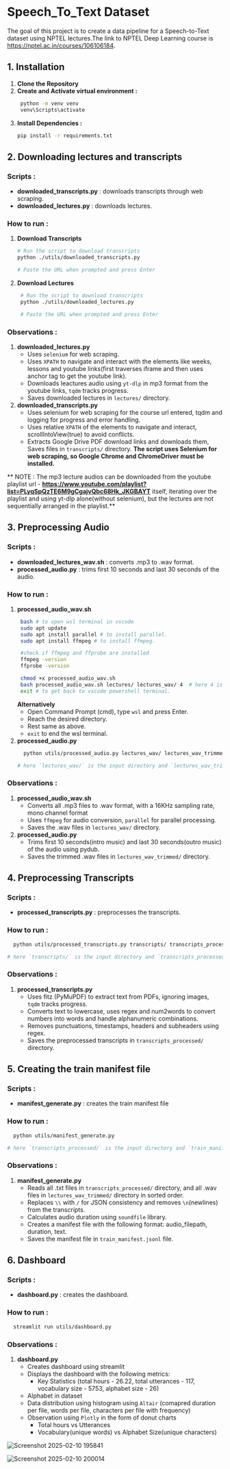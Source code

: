 # Speech_To_Text Dataset
The goal of this project is to create a data pipeline for a Speech-to-Text dataset using NPTEL lectures.The link to NPTEL Deep Learning course is https://nptel.ac.in/courses/106106184.


## 1. Installation
  1. **Clone the Repository**
  2. **Create and Activate virtual environment :** 
     ```sh
      python -m venv venv
      venv\Scripts\activate
  3. **Install Dependencies :**
     ```sh
     pip install -r requirements.txt
     ```

## 2. Downloading lectures and transcripts
### Scripts :
- **downloaded_transcripts.py** : downloads transcripts through web scraping.
- **downloaded_lectures.py** : downloads lectures.
### How to run :
1. **Download Transcripts**  
    ```sh
    # Run the script to download transcripts
    python ./utils/downloaded_transcripts.py

    # Paste the URL when prompted and press Enter
    ```
2. **Download Lectures** 
   ```sh
    # Run the script to download transcripts
    python ./utils/downloaded_lectures.py

    # Paste the URL when prompted and press Enter
    ```
### Observations : 
1. **downloaded_lectures.py**
   - Uses `selenium` for web scraping.
   - Uses `XPATH` to navigate and interact with the elements like weeks, lessons and youtube links(first traverses iframe and then uses anchor tag to get the youtube link).
   - Downloads leactures audio using ` yt-dlp ` in mp3 format from the youtube links, `tqdm` tracks progress.
   - Saves downloaded lectures in ` lectures/ ` directory.
 2. **downloaded_transcripts.py**
    - Uses selenium for web scraping for the course url entered, tqdm and logging for progress and error handling.
    - Uses relative `XPATH` of the elements to navigate and interact, scrollIntoView(true) to avoid conflicts.
    - Extracts Google Drive PDF download links and downloads them, Saves files in ` transcripts/ ` directory.
 **The script uses Selenium for web scraping, so Google Chrome and ChromeDriver must be installed.**

  ** NOTE : The mp3 lecture audios can be downloaded from the youtube playlist url - **https://www.youtube.com/playlist?list=PLyqSpQzTE6M9gCgajvQbc68Hk_JKGBAYT** itself, iterating over the playlist and using yt-dlp alone(without selenium), but the lectures are not sequentially arranged in the playlist.**

 ## 3. Preprocessing Audio
 ### Scripts : 
 - **downloaded_lectures_wav.sh** : converts .mp3 to .wav format.
 - **processed_audio.py** : trims first 10 seconds and last 30 seconds of the audio.
 ### How to run :
 1. **processed_audio_wav.sh**
    ```sh
     bash # to open wsl terminal in vscode
     sudo apt update
     sudo apt install parallel # to install parallel.
     sudo apt install ffmpeg # to install ffmpeg.

     #check if ffmpeg and ffprobe are installed
     ffmpeg -version
     ffprobe -version
    
     chmod +x processed_audio_wav.sh
     bash processed_audio_wav.sh lectures/ lectures_wav/ 4  # here 4 is the number of cores/cpus to use(can be increased or decreased); `lectures/` is the input directory and `lectures_wav/` is the output directory.
     exit # to get back to vscode powershell terminal.
     ``` 
      **Alternatively**
      - Open Command Prompt (cmd), type `wsl` and press Enter.
      - Reach the desired directory.
      - Rest same as above.
      - `exit` to end the wsl terminal.
 3. **processed_audio.py**
    ```sh
      python utils/processed_audio.py lectures_wav/ lectures_wav_trimmed/
    
    # here `lectures_wav/` is the input directory and `lectures_wav_trimmed/` is the output directory.
    ```
 ### Observations :
 1. **processed_audio_wav.sh** 
    - Converts all .mp3 files to .wav format, with a 16KHz sampling rate, mono channel format
    - Uses `ffmpeg` for audio conversion, `parallel` for parallel processing.
    - Saves the .wav files in `lectures_wav/` directory.
 2. **processed_audio.py**
    - Trims first 10 seconds(intro music) and last 30 seconds(outro music) of the audio using pydub.
    - Saves the trimmed .wav files in `lectures_wav_trimmed/` directory.

## 4. Preprocessing Transcripts
### Scripts :
- **processed_transcripts.py** : preprocesses the transcripts.
### How to run :
  ```sh
    python utils/processed_transcripts.py transcripts/ transcripts_processed/

  # here `transcripts/` is the input directory and `transcripts_processed/` is the output directory.
  ```
### Observations :
1. **processed_transcripts.py**
    - Uses fitz (PyMuPDF) to extract text from PDFs, ignoring images, `tqdm` tracks progress.
    - Converts text to lowercase, uses regex and num2words to convert numbers into words and handle alphanumeric combinations.
    - Removes punctuations, timestamps, headers and subheaders using regex.
    - Saves the preprocessed transcripts in `transcripts_processed/` directory.

 ## 5. Creating the train manifest file

 ### Scripts :
 - **manifest_generate.py** : creates the train manifest file
 ### How to run :
  ```sh
    python utils/manifest_generate.py

  # here `transcripts_processed/` is the input directory and `train_manifest.jsonl` is the output file.
  ```
 ### Observations :
 1. **manifest_generate.py**
    - Reads all .txt files in `transcripts_processed/` directory, and all .wav files in `lectures_wav_trimmed/` directory in sorted order.
    - Replaces `\\` with `/` for JSON consistency and removes `\n`(newlines) from the transcripts.
    - Calculates audio duration using `soundfile` library.
    - Creates a manifest file with the following format: audio_filepath, duration, text.
    - Saves the manifest file in `train_manifest.jsonl` file.
    
 ## 6. Dashboard
 ### Scripts :
 - **dashboard.py** : creates the dashboard.
 ### How to run :
  ```sh
    streamlit run utils/dashboard.py
  ```
 ### Observations :
 1. **dashboard.py**
    - Creates dashboard using streamlit
    - Displays the dashboard with the following metrics:
        - Key Statistics (total hours - 26.22, total utterances - 117, vocabulary size - 5753, alphabet size - 26)
    - Alphabet in dataset
    - Data distribution using histogram using `Altair` (comapred duration per file, words per file, characters per file with frequency)
    - Observation using `Plotly` in the form of donut charts
      - Total hours vs Utterances
      - Vocabulary(unique words) vs Alphabet Size(unique characters)
        
![Screenshot 2025-02-10 195841](https://github.com/user-attachments/assets/0948ebb2-3dc5-40f0-9527-eada075bd70b)

![Screenshot 2025-02-10 200014](https://github.com/user-attachments/assets/7ebfcab4-575b-4d15-b003-8c319255b9f0)

 
